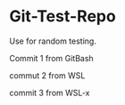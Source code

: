 # Git-Test-Repo
Use for random testing. 

Commit 1 from GitBash

commut 2 from WSL

commit 3 from WSL-x
